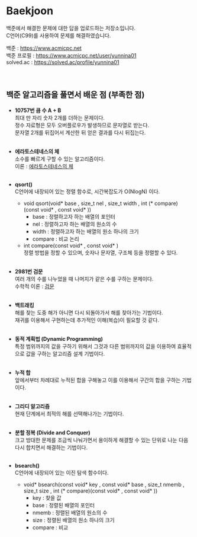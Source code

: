 # Baekjoon

백준에서 해결한 문제에 대한 답을 업로드하는 저장소입니다.  
C언어(C99)를 사용하여 문제를 해결하였습니다.  

백준 : https://www.acmicpc.net  
백준 프로필 : https://www.acmicpc.net/user/yunnina01  
solved.ac : https://solved.ac/profile/yunnina01
<br/><br/><br/>

## 백준 알고리즘을 풀면서 배운 점 (부족한 점)

* **10757번 큼 수 A + B**  
최대 만 자리 숫자 2개를 더하는 문제이다.  
정수 자료형은 모두 오버플로우가 발생하므로 문자열로 받는다.  
문자열 2개를 뒤집어서 계산한 뒤 얻은 결과를 다시 뒤집는다.
<br/><br/>

* **에라토스테네스의 체**  
소수를 빠르게 구할 수 있는 알고리즘이다.  
이론 : [에라토스테네스의 체](https://ko.wikipedia.org/wiki/%EC%97%90%EB%9D%BC%ED%86%A0%EC%8A%A4%ED%85%8C%EB%84%A4%EC%8A%A4%EC%9D%98_%EC%B2%B4)
<br/><br/>

* **qsort()**  
C언어에 내장되어 있는 정렬 함수로, 시간복잡도가 O(NlogN) 이다.
  * void qsort(void* base , size_t nel , size_t width , int (* compare)(const void* , const void* ))
    * base : 정렬하고자 하는 배열의 포인터
    * nel : 정렬하고자 하는 배열의 원소의 수
    * width : 정렬하고자 하는 배열의 원소 하나의 크기
    * compare : 비교 논리
  * int compare(const void* , const void* )  
    정렬 방법을 정할 수 있으며, 숫자나 문자열, 구조체 등을 정렬할 수 있다.
<br/><br/>

* **2981번 검문**  
여러 개의 수를 나누었을 때 나머지가 같은 수를 구하는 문제이다.  
수학적 이론 : [검문](https://user-images.githubusercontent.com/100751725/210517191-39f8b011-bcbb-47ff-9463-d2c1883f4ad0.png)
<br/><br/>

* **백트래킹**  
해를 찾는 도중 해가 아니면 다시 되돌아가서 해를 찾아가는 기법이다.  
재귀를 이용해서 구현하는데 추가적인 이해(복습)이 필요할 것 같다.
<br/><br/>

* **동적 계획법 (Dynamic Programming)**  
특정 범위까지의 값을 구하기 위해서 그것과 다른 범위까지의 값을 이용하여 효율적으로 값을 구하는 알고리즘 설계 기법이다.
<br/><br/>

* **누적 합**  
앞에서부터 차례대로 누적된 합을 구해놓고 이를 이용해서 구간의 합을 구하는 기법이다.
<br/><br/>

* **그리디 알고리즘**  
현재 단계에서 최적의 해를 선택해나가는 기법이다.
<br/><br/>

* **분할 정복 (Divide and Conquer)**  
크고 방대한 문제를 조금씩 나눠가면서 용이하게 해결할 수 있는 단위로 나눈 다음 다시 합치면서 해결하는 기법이다.
<br/><br/>

* **bsearch()**  
C언어에 내장되어 있는 이진 탐색 함수이다.
  * void* bsearch(const void* key , const void* base , size_t nmemb , size_t size , int (* compare)(const void* , const void* ))
    * key : 찾을 값
    * base : 정렬된 배열의 포인터
    * nmemb : 정렬된 배열의 원소의 수
    * size : 정렬된 배열의 원소 하나의 크기
    * compare : 비교 
<br/><br/>
